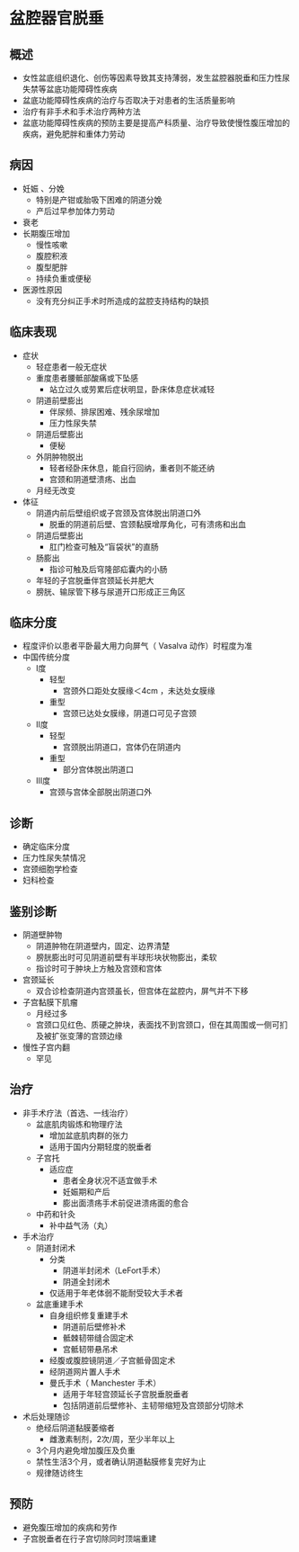 # 盆腔器官脱垂

## 概述

- 女性盆底组织退化、创伤等因素导致其支持薄弱，发生盆腔器脱垂和压力性尿失禁等盆底功能障碍性疾病
- 盆底功能障碍性疾病的治疗与否取决于对患者的生活质量影响
- 治疗有非手术和手术治疗两种方法
- 盆底功能障碍性疾病的预防主要是提高产科质量、治疗导致使慢性腹压增加的疾病，避免肥胖和重体力劳动
## 病因

- 妊娠 、分娩
  - 特别是产钳或胎吸下困难的阴道分娩
  - 产后过早参加体力劳动
- 衰老
- 长期腹压增加
  - 慢性咳嗽
  - 腹腔积液
  - 腹型肥胖
  - 持续负重或便秘
- 医源性原因
  - 没有充分纠正手术时所造成的盆腔支持结构的缺损

## 临床表现

- 症状
  - 轻症患者一般无症状
  - 重度患者腰骶部酸痛或下坠感
    - 站立过久或劳累后症状明显，卧床体息症状减轻
  - 阴道前壁膨出
    - 伴尿频、排尿困难、残余尿增加
    - 压力性尿失禁
  - 阴道后壁膨出
    - 便秘
  - 外阴肿物脱出
    - 轻者经卧床休息，能自行回纳，重者则不能还纳
    - 宫颈和阴道壁溃疡、出血
  - 月经无改变
- 体征
  - 阴道内前后壁组织或子宫颈及宫体脱出阴道口外
    - 脱垂的阴道前后壁、宫颈黏膜增厚角化，可有溃疡和出血
  - 阴道后壁膨出
    - 肛门检查可触及“盲袋状”的直肠
  - 肠膨出
    - 指诊可触及后穹隆部疝囊内的小肠
  - 年轻的子宫脱垂伴宫颈延长并肥大
  - 膀胱、输尿管下移与尿道开口形成正三角区

## 临床分度
- 程度评价以患者平卧最大用力向屏气（ Vasalva 动作）时程度为准
- 中国传统分度
  - I度
    - 轻型
      - 宫颈外口距处女膜缘＜4cm ，未达处女膜缘
    - 重型
      - 宫颈已达处女膜缘，阴道口可见子宫颈
  - II度
    - 轻型
      - 宫颈脱出阴道口，宫体仍在阴道内
    - 重型
      - 部分宫体脱出阴道口
  - III度
    - 宫颈与宫体全部脱出阴道口外

## 诊断

- 确定临床分度
- 压力性尿失禁情况
- 宫颈细胞学检查
- 妇科检查

## 鉴别诊断

- 阴道壁肿物
  - 阴道肿物在阴道壁内，固定、边界清楚
  - 膀胱膨出时可见阴道前壁有半球形块状物膨出，柔软
  - 指诊时可于肿块上方触及宫颈和宫体
- 宫颈延长
  - 双合诊检查阴道内宫颈虽长，但宫体在盆腔内，屏气并不下移
- 子宫黏膜下肌瘤
  - 月经过多
  - 宫颈口见红色、质硬之肿块，表面找不到宫颈口，但在其周围或一侧可扪及被扩张变薄的宫颈边缘
- 慢性子宫内翻
  - 罕见

## 治疗

- 非手术疗法（首选、一线治疗）
  - 盆底肌肉锻炼和物理疗法
    - 增加盆底肌肉群的张力
    - 适用于国内分期轻度的脱垂者
  - 子宫托
    - 适应症
      - 患者全身状况不适宜做手术
      - 妊娠期和产后
      - 膨出面溃疡手术前促进溃疡面的愈合
  - 中药和针灸
    - 补中益气汤（丸）
- 手术治疗
  - 阴道封闭术
    - 分类
      - 阴道半封闭术（LeFort手术）
      - 阴道全封闭术
    - 仅适用于年老体弱不能耐受较大手术者
  - 盆底重建手术
    - 自身组织修复重建手术
      - 阴道前后壁修补术
      - 骶棘韧带缝合固定术
      - 宫骶韧带悬吊术
    - 经腹或腹腔镜阴道／子宫骶骨固定术
    - 经阴道网片置人手术
    - 曼氏手术（ Manchester 手术）
      - 适用于年轻宫颈延长子宫脱垂脱垂者
      - 包括阴道前后壁修补、主韧带缩短及宫颈部分切除术
- 术后处理随诊
  - 绝经后阴道黏膜萎缩者
    - 雌激素制剂，2次/周，至少半年以上
  - 3个月内避免增加腹压及负重
  - 禁性生活3个月，或者确认阴道黏膜修复完好为止
  - 规律随访终生

## 预防

- 避免腹压增加的疾病和劳作
- 子宫脱垂者在行子宫切除同时顶端重建